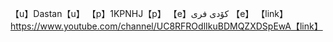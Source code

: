 【u】Dastan【u】 【p】1KPNHJ【p】 【e】کۆدی فری  【e】 【link】https://www.youtube.com/channel/UC8RFROdlIkuBDMQZXDSpEwA【link】
